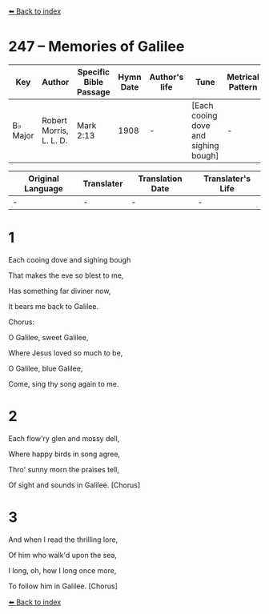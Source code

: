 [⬅️ Back to index](../README.md)

# 247 – Memories of Galilee

Key | Author   | Specific Bible Passage     |Hymn Date |Author's life |Tune |Metrical Pattern   |Composer/Source
-- | --------- | ---------------------------|----------|--------------|-----|-------------------|-------------  
B♭ Major |Robert Morris, L. L. D. |Mark 2:13 |1908 |- |[Each cooing dove and sighing bough] |- |Dr. H. R. Palmer

Original Language | Translater | Translation Date   | Translater's Life  
----------------- | --------- | --------------------|-------------     
\- |- |- |-




# 1

Each cooing dove and sighing bough

That makes the eve so blest to me,

Has something far diviner now,

It bears me back to Galilee.



Chorus:  

O Galilee, sweet Galilee,

Where Jesus loved so much to be,

O Galilee, blue Galilee,

Come, sing thy song again to me.



# 2

Each flow'ry glen and mossy dell,

Where happy birds in song agree,

Thro' sunny morn the praises tell,

Of sight and sounds in Galilee.  [Chorus]



# 3

And when I read the thrilling lore,

Of him who walk'd upon the sea,

I long, oh, how I long once more,

To follow him in Galilee.  [Chorus]



[⬅️ Back to index](../README.md)
